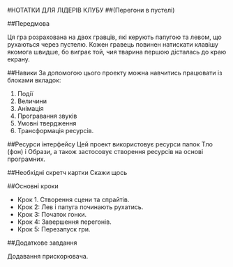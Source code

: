 #НОТАТКИ ДЛЯ ЛІДЕРІВ КЛУБУ
##(Перегони в пустелі)

##Передмова

Ця гра розрахована на двох гравців, які керують папугою та левом, що рухаються через пустелю. Кожен гравець повинен натискати клавішу якомога швидше, бо виграє той, чия тварина першою дісталась до краю екрану.

##Навики
За допомогою цього проекту можна навчитись працювати із блоками вкладок:  

1. Події 
2. Величини 
3. Анімація 
4. Програвання звуків 
5. Умовні твердження 
6. Трансформація ресурсів.

##Ресурси інтерфейсу
Цей проект використовує ресурси папок Тло (фон) і Образи, а також застосовує створення ресурсів на основі програмних.

##Необхідні скретч картки
Скажи щось

##Основні кроки

* Крок 1.  Створення сцени та спрайтів. 
* Крок 2: Лев і папуга починають рухатись. 
* Крок 3: Початок гонки. 
* Крок 4: Завершення перегонів. 
* Крок 5: Перезапуск гри.

##Додаткове завдання  

Додавання прискорювача.
